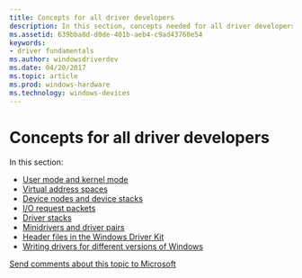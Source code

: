 ```yaml
---
title: Concepts for all driver developers
description: In this section, concepts needed for all driver developers are described.
ms.assetid: 639bba8d-d0de-401b-aeb4-c9ad43760e54
keywords:
- driver fundamentals
ms.author: windowsdriverdev
ms.date: 04/20/2017
ms.topic: article
ms.prod: windows-hardware
ms.technology: windows-devices
---
```


# Concepts for all driver developers


In this section:

-   [User mode and kernel mode](user-mode-and-kernel-mode.md)
-   [Virtual address spaces](virtual-address-spaces.md)
-   [Device nodes and device stacks](device-nodes-and-device-stacks.md)
-   [I/O request packets](i-o-request-packets.md)
-   [Driver stacks](driver-stacks.md)
-   [Minidrivers and driver pairs](minidrivers-and-driver-pairs.md)
-   [Header files in the Windows Driver Kit](header-files-in-the-windows-driver-kit.md)
-   [Writing drivers for different versions of Windows](platforms-and-driver-versions.md)

 

 

[Send comments about this topic to Microsoft](mailto:wsddocfb@microsoft.com?subject=Documentation%20feedback%20[wdkgetstart\wdkgetstart]:%20Concepts%20%20for%20all%20driver%20developers%20%20RELEASE:%20%281/20/2017%29&body=%0A%0APRIVACY%20STATEMENT%0A%0AWe%20use%20your%20feedback%20to%20improve%20the%20documentation.%20We%20don't%20use%20your%20email%20address%20for%20any%20other%20purpose,%20and%20we'll%20remove%20your%20email%20address%20from%20our%20system%20after%20the%20issue%20that%20you're%20reporting%20is%20fixed.%20While%20we're%20working%20to%20fix%20this%20issue,%20we%20might%20send%20you%20an%20email%20message%20to%20ask%20for%20more%20info.%20Later,%20we%20might%20also%20send%20you%20an%20email%20message%20to%20let%20you%20know%20that%20we've%20addressed%20your%20feedback.%0A%0AFor%20more%20info%20about%20Microsoft's%20privacy%20policy,%20see%20http://privacy.microsoft.com/default.aspx. "Send comments about this topic to Microsoft")




